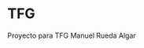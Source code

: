 # TFG
Proyecto para TFG Manuel Rueda Algar

<object data="TFG_MANUEL_RUEDA_ALGAR.pdf" width="1000" height="1000" type='application/pdf'/>


